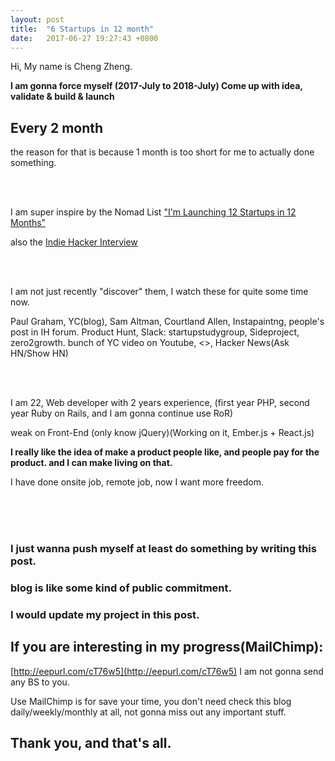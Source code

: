 ```yaml
---
layout: post
title:  "6 Startups in 12 month"
date:   2017-06-27 19:27:43 +0800
---
```


Hi, My name is Cheng Zheng.


**I am gonna force myself (2017-July to 2018-July) Come up with idea, validate & build  & launch**


## Every 2 month
the reason for that is because 1 month is too short for me to actually done something.  

<br/>
<br/>


I am super inspire by the Nomad List ["I'm Launching 12 Startups in 12 Months"](https://levels.io/12-startups-12-months/)

also the [Indie Hacker Interview](https://www.indiehackers.com/businesses)


<br/>
<br/>

I am not just recently "discover" them, I watch these for quite some time now.  


 Paul Graham, YC(blog), Sam Altman, Courtland Allen, Instapaintng, people's post in IH forum. Product Hunt, Slack: startupstudygroup, Sideproject, zero2growth.
 bunch of YC video on Youtube, <<Start Small Stay Small>>, Hacker News(Ask HN/Show HN)


<br/>
<br/>


I am 22, Web developer with 2 years experience, (first year PHP, second year Ruby on Rails, and I am gonna continue use RoR)


weak on Front-End (only know jQuery)(Working on it, Ember.js + React.js)

**I really like the idea of make a product people like, and people pay for the product. and I can make living on that.**


I have done onsite job, remote job, now I want more freedom.  


<br/>
<br/>
<br/>

### I just wanna push myself at least do something by writing this post.
### blog is like some kind of public commitment.
### I would update my project in this post.  
## If you are interesting in my progress(MailChimp):
[http://eepurl.com/cT76w5](http://eepurl.com/cT76w5)
I am not gonna send any BS to you.

Use MailChimp is for save your time, you don't need check this blog daily/weekly/monthly at all, not gonna miss out any important stuff.  

## Thank you, and that's all.
